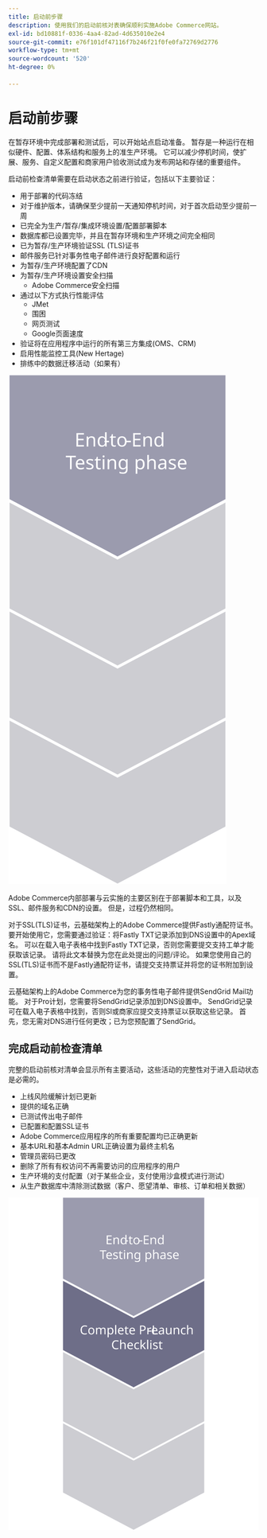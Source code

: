 ```yaml
---
title: 启动前步骤
description: 使用我们的启动前核对表确保顺利实施Adobe Commerce网站。
exl-id: bd10881f-0336-4aa4-82ad-4d635010e2e4
source-git-commit: e76f101df47116f7b246f21f0fe0fa72769d2776
workflow-type: tm+mt
source-wordcount: '520'
ht-degree: 0%

---
```


# 启动前步骤

在暂存环境中完成部署和测试后，可以开始站点启动准备。 暂存是一种运行在相似硬件、配置、体系结构和服务上的准生产环境。 它可以减少停机时间，使扩展、服务、自定义配置和商家用户验收测试成为发布网站和存储的重要组件。

启动前检查清单需要在启动状态之前进行验证，包括以下主要验证：

- 用于部署的代码冻结
- 对于维护版本，请确保至少提前一天通知停机时间，对于首次启动至少提前一周
- 已完全为生产/暂存/集成环境设置/配置部署脚本
- 数据库都已设置完毕，并且在暂存环境和生产环境之间完全相同
- 已为暂存/生产环境验证SSL (TLS)证书
- 邮件服务已针对事务性电子邮件进行良好配置和运行
- 为暂存/生产环境配置了CDN
- 为暂存/生产环境设置安全扫描
   - Adobe Commerce安全扫描
- 通过以下方式执行性能评估
   - JMet
   - 围困
   - 网页测试
   - Google页面速度
- 验证将在应用程序中运行的所有第三方集成(OMS、CRM)
- 启用性能监控工具(New Hertage)
- 排练中的数据迁移活动（如果有）

![显示启动过程阶段1的图表](../../assets/playbooks/launch-steps-1.svg)

Adobe Commerce内部部署与云实施的主要区别在于部署脚本和工具，以及SSL、邮件服务和CDN的设置。 但是，过程仍然相同。

对于SSL(TLS)证书，云基础架构上的Adobe Commerce提供Fastly通配符证书。 要开始使用它，您需要通过验证：将Fastly TXT记录添加到DNS设置中的Apex域名。 可以在载入电子表格中找到Fastly TXT记录，否则您需要提交支持工单才能获取该记录。 请将此文本替换为您在此处提出的问题/评论。 如果您使用自己的SSL(TLS)证书而不是Fastly通配符证书，请提交支持票证并将您的证书附加到设置。

云基础架构上的Adobe Commerce为您的事务性电子邮件提供SendGrid Mail功能。 对于Pro计划，您需要将SendGrid记录添加到DNS设置中。 SendGrid记录可在载入电子表格中找到，否则SI或商家应提交支持票证以获取这些记录。 首先，您无需对DNS进行任何更改；已为您预配置了SendGrid。

## 完成启动前检查清单

完整的启动前核对清单会显示所有主要活动，这些活动的完整性对于进入启动状态是必需的。

- 上线风险缓解计划已更新
- 提供的域名正确
- 已测试传出电子邮件
- 已配置和配置SSL证书
- Adobe Commerce应用程序的所有重要配置均已正确更新
- 基本URL和基本Admin URL正确设置为最终主机名
- 管理员密码已更改
- 删除了所有有权访问不再需要访问的应用程序的用户
- 生产环境的支付配置（对于某些企业，支付使用沙盒模式进行测试）
- 从生产数据库中清除测试数据（客户、愿望清单、审核、订单和相关数据）

![显示启动过程阶段2的示意图](../../assets/playbooks/launch-steps-2.svg)
